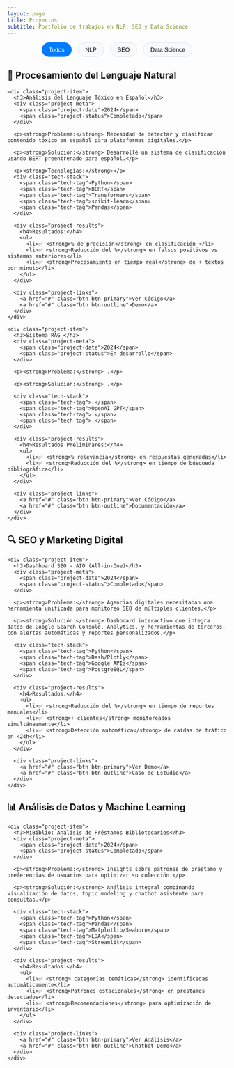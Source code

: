 ```yaml
---
layout: page
title: Proyectos
subtitle: Portfolio de trabajos en NLP, SEO y Data Science
---
```


<div class="projects-container">
  <!-- Filtros de proyectos -->
  <div class="project-filters">
    <button class="filter-btn active" data-filter="all">Todos</button>
    <button class="filter-btn" data-filter="nlp">NLP</button>
    <button class="filter-btn" data-filter="seo">SEO</button>
    <button class="filter-btn" data-filter="data">Data Science</button>
  </div>

  <!-- Proyectos NLP -->
  <div class="project-section" data-category="nlp">
    <h2>🤖 Procesamiento del Lenguaje Natural</h2>
    
    <div class="project-item">
      <h3>Análisis del Lenguaje Tóxico en Español</h3>
      <div class="project-meta">
        <span class="project-date">2024</span>
        <span class="project-status">Completado</span>
      </div>
      
      <p><strong>Problema:</strong> Necesidad de detectar y clasificar contenido tóxico en español para plataformas digitales.</p>
      
      <p><strong>Solución:</strong> Desarrollé un sistema de clasificación usando BERT preentrenado para español.</p>
      
      <p><strong>Tecnologías:</strong></p>
      <div class="tech-stack">
        <span class="tech-tag">Python</span>
        <span class="tech-tag">BERT</span>
        <span class="tech-tag">Transformers</span>
        <span class="tech-tag">scikit-learn</span>
        <span class="tech-tag">Pandas</span>
      </div>
      
      <div class="project-results">
        <h4>Resultados:</h4>
        <ul>
          <li>✅ <strong>% de precisión</strong> en clasificación </li>
          <li>✅ <strong>Reducción del %</strong> en falsos positivos vs. sistemas anteriores</li>
          <li>✅ <strong>Procesamiento en tiempo real</strong> de + textos por minuto</li>
        </ul>
      </div>
      
      <div class="project-links">
        <a href="#" class="btn btn-primary">Ver Código</a>
        <a href="#" class="btn btn-outline">Demo</a>
      </div>
    </div>

    <div class="project-item">
      <h3>Sistema RAG </h3>
      <div class="project-meta">
        <span class="project-date">2024</span>
        <span class="project-status">En desarrollo</span>
      </div>
      
      <p><strong>Problema:</strong> .</p>
      
      <p><strong>Solución:</strong> .</p>
      
      <div class="tech-stack">
        <span class="tech-tag">.</span>
        <span class="tech-tag">OpenAI GPT</span>
        <span class="tech-tag">.</span>
        <span class="tech-tag">.</span>
      </div>
      
      <div class="project-results">
        <h4>Resultados Preliminares:</h4>
        <ul>
          <li>✅ <strong>% relevancia</strong> en respuestas generadas</li>
          <li>✅ <strong>Reducción del %</strong> en tiempo de búsqueda bibliográfica</li>
        </ul>
      </div>
      
      <div class="project-links">
        <a href="#" class="btn btn-primary">Ver Código</a>
        <a href="#" class="btn btn-outline">Documentación</a>
      </div>
    </div>
  </div>

  <!-- Proyectos SEO -->
  <div class="project-section" data-category="seo">
    <h2>🔍 SEO y Marketing Digital</h2>
    
    <div class="project-item">
      <h3>Dashboard SEO - AIO (All-in-One)</h3>
      <div class="project-meta">
        <span class="project-date">2024</span>
        <span class="project-status">Completado</span>
      </div>
      
      <p><strong>Problema:</strong> Agencias digitales necesitaban una herramienta unificada para monitoreo SEO de múltiples clientes.</p>
      
      <p><strong>Solución:</strong> Dashboard interactivo que integra datos de Google Search Console, Analytics, y herramientas de terceros, con alertas automáticas y reportes personalizados.</p>
      
      <div class="tech-stack">
        <span class="tech-tag">Python</span>
        <span class="tech-tag">Dash/Plotly</span>
        <span class="tech-tag">Google APIs</span>
        <span class="tech-tag">PostgreSQL</span>
      </div>
      
      <div class="project-results">
        <h4>Resultados:</h4>
        <ul>
          <li>✅ <strong>Reducción del %</strong> en tiempo de reportes manuales</li>
          <li>✅ <strong>+ clientes</strong> monitoreados simultáneamente</li>
          <li>✅ <strong>Detección automática</strong> de caídas de tráfico en <24h</li>
        </ul>
      </div>
      
      <div class="project-links">
        <a href="#" class="btn btn-primary">Ver Demo</a>
        <a href="#" class="btn btn-outline">Caso de Estudio</a>
      </div>
    </div>
  </div>

  <!-- Proyectos Data Science -->
  <div class="project-section" data-category="data">
    <h2>📊 Análisis de Datos y Machine Learning</h2>
    
    <div class="project-item">
      <h3>MiBiblio: Análisis de Préstamos Bibliotecarios</h3>
      <div class="project-meta">
        <span class="project-date">2024</span>
        <span class="project-status">Completado</span>
      </div>
      
      <p><strong>Problema:</strong> Insights sobre patrones de préstamo y preferencias de usuarios para optimizar su colección.</p>
      
      <p><strong>Solución:</strong> Análisis integral combinando visualización de datos, topic modeling y chatbot asistente para consultas.</p>
      
      <div class="tech-stack">
        <span class="tech-tag">Python</span>
        <span class="tech-tag">Pandas</span>
        <span class="tech-tag">Matplotlib/Seaborn</span>
        <span class="tech-tag">LDA</span>
        <span class="tech-tag">Streamlit</span>
      </div>
      
      <div class="project-results">
        <h4>Resultados:</h4>
        <ul>
          <li>✅ <strong> categorías temáticas</strong> identificadas automáticamente</li>
          <li>✅ <strong>Patrones estacionales</strong> en préstamos detectados</li>
          <li>✅ <strong>Recomendaciones</strong> para optimización de inventario</li>
        </ul>
      </div>
      
      <div class="project-links">
        <a href="#" class="btn btn-primary">Ver Análisis</a>
        <a href="#" class="btn btn-outline">Chatbot Demo</a>
      </div>
    </div>
  </div>
</div>

<style>
.project-filters {
  text-align: center;
  margin-bottom: 30px;
}

.filter-btn {
  background: #f8f9fa;
  border: 1px solid #dee2e6;
  padding: 8px 16px;
  margin: 0 5px;
  border-radius: 20px;
  cursor: pointer;
  transition: all 0.3s ease;
}

.filter-btn.active,
.filter-btn:hover {
  background: #007bff;
  color: white;
  border-color: #007bff;
}

.project-item {
  background: white;
  border: 1px solid #e1e5e9;
  border-radius: 8px;
  padding: 25px;
  margin-bottom: 30px;
  box-shadow: 0 2px 4px rgba(0,0,0,0.1);
}

.project-meta {
  display: flex;
  gap: 15px;
  margin-bottom: 15px;
}

.project-date {
  background: #6c757d;
  color: white;
  padding: 2px 8px;
  border-radius: 12px;
  font-size: 0.8em;
}

.project-status {
  background: #28a745;
  color: white;
  padding: 2px 8px;
  border-radius: 12px;
  font-size: 0.8em;
}

.tech-stack {
  margin: 15px 0;
}

.tech-tag {
  background: #007bff;
  color: white;
  padding: 3px 10px;
  border-radius: 12px;
  font-size: 0.8em;
  margin-right: 8px;
  margin-bottom: 5px;
  display: inline-block;
}

.project-results {
  background: #f8f9fa;
  padding: 15px;
  border-radius: 5px;
  margin: 15px 0;
}

.project-links {
  margin-top: 20px;
}

.project-links .btn {
  margin-right: 10px;
}
</style>

<script>
// Filtro de proyectos
document.addEventListener('DOMContentLoaded', function() {
  const filterBtns = document.querySelectorAll('.filter-btn');
  const projectSections = document.querySelectorAll('.project-section');
  
  filterBtns.forEach(btn => {
    btn.addEventListener('click', function() {
      // Remover clase active de todos los botones
      filterBtns.forEach(b => b.classList.remove('active'));
      // Agregar clase active al botón clickeado
      this.classList.add('active');
      
      const filter = this.getAttribute('data-filter');
      
      projectSections.forEach(section => {
        if (filter === 'all' || section.getAttribute('data-category') === filter) {
          section.style.display = 'block';
        } else {
          section.style.display = 'none';
        }
      });
    });
  });
});
</script>
